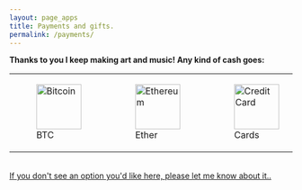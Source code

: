 ```yaml
---
layout: page_apps
title: Payments and gifts.
permalink: /payments/
---
```


<!--<a>We are currently raising funds for a world tour to play our music far and wide, spreading the message of a healthy future for our planet. Why not send us some cash to help us achieve this goal? Your contribution will be wisely spent to create and perform music that inspires people to look inward and take action in their lives to co-create a living future. We accept Bitcoin, Ethereum, All traditional currencies, any other gifts and/or adventures around the world too. We look forward to playing in your town!</a>-->

<strong>Thanks to you I keep making art and music! Any kind of cash goes:</strong>

<table style="border-collapse: collapse; max-width: 800px;" border="0">
<tbody>

<tr>
<td style="width: 80vw;"><figure>
  <a href="../bitcoin"><img src="../assets/img/currencyicons/bit.png" height="80vw" width="80vw" alt="Bitcoin"></a>
  <figcaption>BTC</figcaption>
</figure>
</td>

<td><figure>
<a href="../ethereum"><img src="../assets/img/currencyicons/ether.png" height="80vw" width="80vw" alt="Ethereum"></a>
<figcaption>Ether</figcaption>
</figure>
</td>

<td><figure>
<a href="../creditcard"><img src="../assets/img/currencyicons/credit-cards-icon.png" height="80vw" width="80vw" alt="Credit Card"></a>
<figcaption>Cards</figcaption>
</figure>
</td>

<td><figure>
<a href="../snapscan"><img src="../assets/img/currencyicons/snapscan.png" height="80vw" width="80vw" alt="Snapscan"></a>
<figcaption>Snapscan</figcaption>
</figure>
</td>

<td><figure>
<a href="../zapper"><img src="../assets/img/currencyicons/zapper.jpg" height="80vw" width="80vw" alt="Zapper"></a>
<figcaption>Zapper</figcaption>
</figure>
</td>

</tr>
</tbody>
</table>

<br>
<a href="/payments">If you don't see an option you'd like here, please let me know about it..</a>
<br>
<br>
<br>
